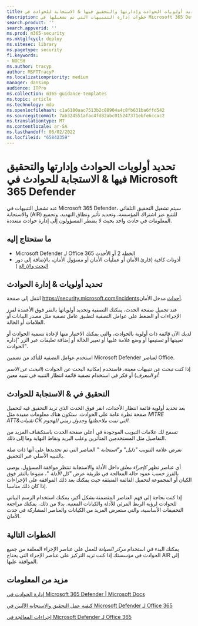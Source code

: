 ```yaml
---
title: كيفية تحديد أولويات الحوادث وإدارتها والتحقيق فيها & الاستجابة للحوادث في Microsoft 365 Defender
description: خطوات إدارة التنبيهات التي تم تشغيلها في Microsoft 365 Defender. التحقيق التلقائي والاستجابة (AIR) التتبع عبر الاشتراك ويحدد تأثير ونطاق التهديد، ويجمع المعلومات في حادث واحد.
search.product: ''
search.appverid: ''
ms.prod: m365-security
ms.mktglfcycl: deploy
ms.sitesec: library
ms.pagetype: security
f1.keywords:
- NOCSH
ms.author: tracyp
author: MSFTTracyP
ms.localizationpriority: medium
manager: dansimp
audience: ITPro
ms.collection: m365-guidance-templates
ms.topic: article
ms.technology: mdo
ms.openlocfilehash: c1a6180aac7513b2c88904a4c8fb631ba6ffd542
ms.sourcegitcommit: 7ab324551afac4fd82abc015247371ebfe6ccac2
ms.translationtype: MT
ms.contentlocale: ar-SA
ms.lasthandoff: 06/02/2022
ms.locfileid: "65842359"
---
```

# <a name="prioritize-manage-investigate--respond-to-incidents-in-microsoft-365-defender"></a>تحديد أولويات الحوادث وإدارتها والتحقيق فيها & الاستجابة للحوادث في Microsoft 365 Defender

عند تشغيل التنبيهات في Microsoft 365 Defender، سيتم تشغيل التحقيق التلقائي والاستجابة (AIR) للتتبع عبر اشتراك المؤسسة، وتحديد تأثير ونطاق التهديد، وتجميع المعلومات في حادث واحد بحيث لا يضطر المسؤولون إلى إدارة حوادث متعددة.

## <a name="what-youll-need"></a>ما ستحتاج إليه

- Microsoft Defender لـ Office 365 الخطة 2 أو الأحدث
- أذونات كافية (قارئ الأمان أو عمليات الأمان أو مسؤول الأمان، بالإضافة إلى دور [البحث والإزالة](../permissions-microsoft-365-security-center.md) )

## <a name="prioritize--manage-incidents"></a>تحديد أولويات & إدارة الحوادث

انتقل إلى صفحة https://security.microsoft.com/incidentsأحداث مدخل الأمان.

عند تحميل صفحة الحدث، يمكنك التصفية وتحديد أولوياتها بالنقر فوق الأعمدة لفرز الإجراءات أو الضغط على عوامل التصفية لتطبيق عامل تصفية مثل مصدر البيانات أو العلامات أو الحالة.

لديك الآن قائمة ذات أولوية بالحوادث، والتي يمكنك الاختيار منها لإعادة تسمية الحوادث أو تعيينها أو تصنيفها أو وضع علامة عليها أو تغيير الحالة أو إضافة تعليقات عبر الزر "إدارة الحوادث".

استخدم عوامل التصفية للتأكد من تضمين Microsoft Defender لعناصر Office.

إذا كنت تبحث عن تنبيهات معينة، فاستخدم إمكانية البحث عن الحوادث (*البحث عن الاسم أو المعرف*) أو فكر في استخدام تصفية قائمة انتظار التنبيه في تنبيه معين.

## <a name="investigate--respond-to-incidents"></a>التحقيق في & الاستجابة للحوادث

بعد تحديد أولوية قائمة انتظار الأحداث، انقر فوق الحدث الذي تريد التحقيق فيه لتحميل صفحة نظرة عامة على الحوادث. ستكون هناك معلومات مفيدة مثل *MITRE ATT&تقنيات CK التي تمت ملاحظتها* *وجدول زمني للهجوم*.

تسمح لك علامات التبويب الموجودة في أعلى صفحة الحدث باستكشاف المزيد من التفاصيل مثل المستخدمين المتأثرين وعلب البريد ونقاط النهاية وما إلى ذلك.

تعرض علامة التبويب *"دليل" و"استجابة* " العناصر التي تم تحديدها على أنها ذات صلة بالتنبيه الأصلي عبر التحقيق.

أي عناصر تظهر *كإجراء معلق* داخل الأدلة والاستجابة تنتظر موافقة المسؤول.  يوصى بالفرز حسب عمود حالة المعالجة في طريقة عرض *"كل الأدلة* "، متبوعا بالنقر فوق الكيان أو المجموعة لتحميل القائمة المنبثقة حيث يمكنك بعد ذلك الموافقة على الإجراءات إذا كان ذلك مناسبا.

إذا كنت بحاجة إلى فهم العناصر المتضمنة بشكل أكبر، يمكنك استخدام الرسم البياني للحوادث لرؤية الربط المرئي للأدلة والكيانات المعنية. بدلا من ذلك، يمكنك مراجعة التحقيقات الأساسية، والتي ستعرض المزيد من الكيانات والعناصر المشاركة في حدث الأمان.

## <a name="next-steps"></a>الخطوات التالية

يمكنك البدء في استخدام *مركز الصيانة* للعمل على عناصر الإجراء المعلقة من جميع الحوادث في مؤسستك إذا كنت تريد التركيز على عناصر الإجراء التي يحتاج AIR إلى الموافقة عليها.  

## <a name="more-information"></a>مزيد من المعلومات

[إدارة الحوادث في Microsoft 365 Defender | Microsoft Docs](../../defender/manage-incidents.md)

[كيفية عمل التحقيق والاستجابة الآليين في Microsoft Defender لـ Office 365](../automated-investigation-response-office.md)

[إجراءات المعالجة في Microsoft Defender لـ Office 365](../air-remediation-actions.md)